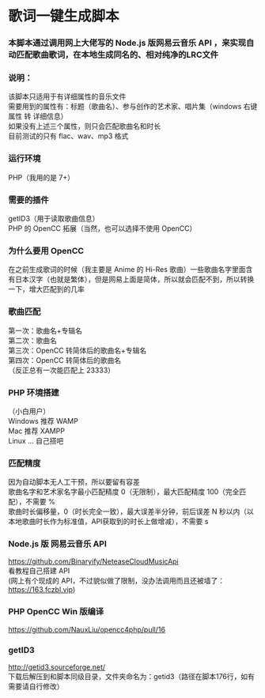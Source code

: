 # 歌词一键生成脚本

### 本脚本通过调用网上大佬写的 Node.js 版网易云音乐 API ，来实现自动匹配歌曲歌词，在本地生成同名的、相对纯净的LRC文件

### 说明：<br>
该脚本只适用于有详细属性的音乐文件<br>
需要用到的属性有：标题（歌曲名）、参与创作的艺术家、唱片集（windows 右键属性 转 详细信息）<br>
如果没有上述三个属性，则只会匹配歌曲名和时长<br>
目前测试的只有 flac、wav、mp3 格式

### 运行环境
PHP（我用的是 7+）

### 需要的插件
getID3（用于读取歌曲信息）<br>
PHP 的 OpenCC 拓展（当然，也可以选择不使用 OpenCC）

### 为什么要用 OpenCC
在之前生成歌词的时候（我主要是 Anime 的 Hi-Res 歌曲）一些歌曲名字里面含有日本汉字（也就是繁体），但是网易上面是简体，所以就会匹配不到，所以转换一下，增大匹配到的几率

### 歌曲匹配
第一次：歌曲名+专辑名<br>
第二次：歌曲名<br>
第三次：OpenCC 转简体后的歌曲名+专辑名<br>
第四次：OpenCC 转简体后的歌曲名<br>
（反正总有一次能匹配上 23333）

### PHP 环境搭建
（小白用户）<br>
Windows 推荐 WAMP<br>
Mac 推荐 XAMPP<br>
Linux ... 自己搭吧

### 匹配精度
因为自动脚本无人工干预，所以要留有容差<br>
歌曲名字和艺术家名字最小匹配精度 0（无限制），最大匹配精度 100（完全匹配），不需要 %<br>
歌曲时长偏移量，0（时长完全一致），最大误差半分钟，前后误差 N 秒以内（以本地歌曲时长作为标准值，API获取到的时长上做增减），不需要 s

### Node.js 版 网易云音乐 API
https://github.com/Binaryify/NeteaseCloudMusicApi<br>
看教程自己搭建 API<br>
(网上有个现成的 API，不过貌似做了限制，没办法调用而且还被墙了：https://163.fczbl.vip)

### PHP OpenCC Win 版编译
https://github.com/NauxLiu/opencc4php/pull/16

### getID3
http://getid3.sourceforge.net/<br>
下载后解压到和脚本同级目录，文件夹命名为：getid3（路径在脚本176行，如有需要请自行修改）
